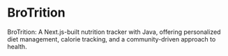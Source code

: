 # BroTrition
 BroTrition: A Next.js-built nutrition tracker with Java, offering personalized diet management, calorie tracking, and a community-driven approach to health.
